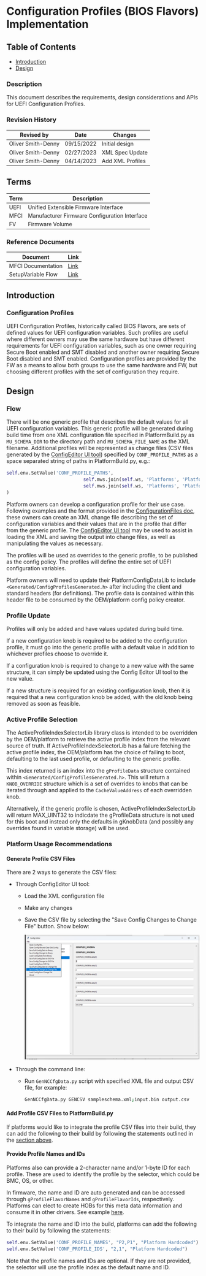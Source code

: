 # Configuration Profiles (BIOS Flavors) Implementation

## Table of Contents

- [Introduction](#introduction)
- [Design](#design)

### Description

This document describes the requirements, design considerations and APIs for UEFI Configuration Profiles.

### Revision History

| Revised by   | Date      | Changes           |
| ------------ | --------- | ------------------|
| Oliver Smith-Denny   | 09/15/2022| Initial design |
| Oliver Smith-Denny | 02/27/2023 | XML Spec Update |
| Oliver Smith-Denny | 04/14/2023 | Add XML Profiles |

## Terms

| Term   | Description                     |
| ------ | ------------------------------- |
| UEFI | Unified Extensible Firmware Interface |
| MFCI | Manufacturer Firmware Configuration Interface |
| FV | Firmware Volume |

### Reference Documents

| Document                                  | Link                                |
| ----------------------------------------- | ----------------------------------- |
| MFCI Documentation | [Link](https://microsoft.github.io/mu/dyn/mu_plus/MfciPkg/Docs/Mfci_Feature/)  |
| SetupVariable Flow | [Link](../Overview/Overview.md) |

## Introduction

### Configuration Profiles

UEFI Configuration Profiles, historically called BIOS Flavors, are sets of defined values for UEFI configuration variables.
Such profiles are useful where different owners may use the same hardware but have different requirements for UEFI
configuration variables, such as one owner requiring Secure Boot enabled and SMT disabled and another owner requiring
Secure Boot disabled and SMT enabled. Configuration profiles are provided by the FW as a means to allow both groups to
use the same hardware and FW, but choosing different profiles with the set of configuration they require.

## Design

### Flow

There will be one generic profile that describes the default values for all UEFI configuration variables. This
generic profile will be generated during build time from one XML configuration file specified in PlatformBuild.py as
`MU_SCHEMA_DIR` to the directory path and `MU_SCHEMA_FILE_NAME` as the XML filename. Additional profiles will be
represented as change files (CSV files generated by the [ConfigEditor UI tool](../../Tools/ConfigEditor.py))
specified by `CONF_PROFILE_PATHS` as a space separated string of paths in PlatformBuild.py, e.g.:

```python
self.env.SetValue('CONF_PROFILE_PATHS',
                            self.mws.join(self.ws, 'Platforms', 'PlatformPkg', 'Config', 'Profile1.csv'),
                            self.mws.join(self.ws, 'Platforms', 'PlatformPkg', 'Config', 'Profile2.csv')
)
```

Platform owners can develop a configuration profile for their use case. Following examples and the format provided in
the [ConfigurationFiles doc](../ConfigurationFiles/ConfigurationFiles.md), these owners can create an XML change file
describing the set of configuration variables and their values that are in the profile that differ from the generic
profile. The [ConfigEditor UI tool](../../Tools/ConfigEditor.py) may be used to assist in loading the XML and saving
the output into change files, as well as manipulating the values as necessary.

The profiles will be used as overrides to the generic profile, to be published as the config policy. The profiles will
define the entire set of UEFI configuration variables.

Platform owners will need to update their PlatformConfigDataLib to include `<Generated/ConfigProfilesGenerated.h>`
after including the client and standard headers (for definitions). The profile data is contained within this header file
to be consumed by the OEM/platform config policy creator.

### Profile Update

Profiles will only be added and have values updated during build time.

If a new configuration knob is required to be added to the configuration profile, it must go into the generic profile
with a default value in addition to whichever profiles choose to override it.

If a configuration knob is required to change to a new value with the same structure, it can simply be updated using the
Config Editor UI tool to the new value.

If a new structure is required for an existing configuration knob, then it is required that a new configuration knob
be added, with the old knob being removed as soon as feasible.

### Active Profile Selection

The ActiveProfileIndexSelectorLib library class is intended to be overridden by the OEM/platform to retrieve the active
profile index from the relevant source of truth. If ActiveProfileIndexSelectorLib has a failure fetching the active
profile index, the OEM/platform has the choice of failing to boot, defaulting to the last used profile, or defaulting
to the generic profile.

This index returned is an index into the `gProfileData` structure contained within
`<Generated/ConfigProfilesGenerated.h>`. This will return a `KNOB_OVERRIDE` structure which is a set of overrides to
knobs that can be iterated through and applied to the `CacheValueAddress` of each overridden knob.

Alternatively, if the generic profile is chosen, ActiveProfileIndexSelectorLib will return MAX_UINT32 to indicdate the
gProfileData structure is not used for this boot and instead only the defaults in gKnobData (and possibly any
overrides found in variable storage) will be used.

### Platform Usage Recommendations

#### Generate Profile CSV Files

There are 2 ways to generate the CSV files:

- Through ConfigEditor UI tool:

  - Load the XML configuration file
  - Make any changes
  - Save the CSV file by selecting the "Save Config Changes to Change File" button. Show below:

    ![Profile Through ConfigEditor UI tool](Images/profile_ui.png)

- Through the command line:

  - Run `GenNCCfgData.py` script with specified XML file and output CSV file, for example:

    ```bash
    GenNCCfgData.py GENCSV sampleschema.xml;input.bin output.csv
    ```

#### Add Profile CSV Files to PlatformBuild.py

If platforms would like to integrate the profile CSV files into their build, they can add the following to their build by
following the statements outlined in the [section above](#flow).

#### Provide Profile Names and IDs

Platforms also can provide a 2-character name and/or 1-byte ID for each profile. These are used to identify the profile
by the selector, which could be BMC, OS, or other.

In firmware, the name and ID are auto generated and can be accessed through `gProfileFlavorNames` and `gProfileFlavorIds`,
respectively. Platforms can elect to create HOBs for this meta data information and consume it in other drivers. See
example [here](https://github.com/microsoft/mu_oem_sample/tree/release/202302/OemPkg/OemConfigPolicyCreatorPei).

To integrate the name and ID into the build, platforms can add the following to their build by following the statements:

```python
self.env.SetValue('CONF_PROFILE_NAMES', "P2,P1", "Platform Hardcoded")
self.env.SetValue('CONF_PROFILE_IDS', "2,1", "Platform Hardcoded")
```

Note that the profile names and IDs are optional. If they are not provided, the selector will use the profile index as
the default name and ID.
